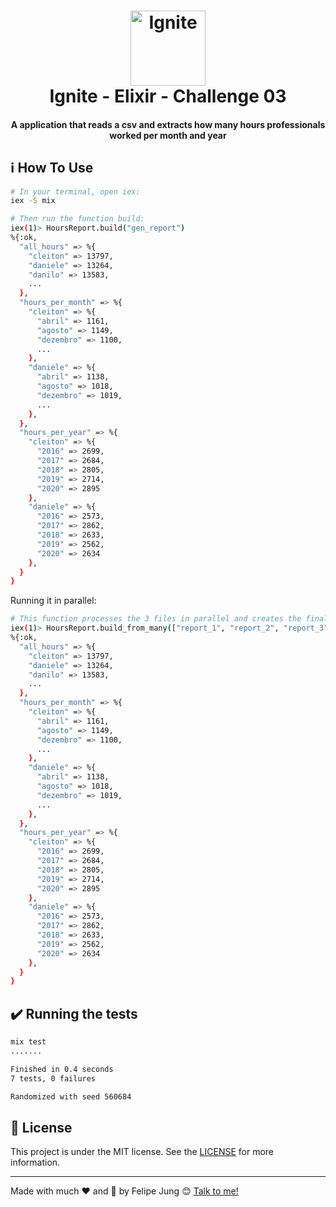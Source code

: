 <h1 align="center">
    <img width="120" alt="Ignite" src="https://res.cloudinary.com/dqcqifjms/image/upload/v1615216700/felipejung/ignite.png" />
    <br>
    Ignite - Elixir - Challenge 03
</h1>

<h4 align="center">
  A application that reads a csv and extracts how many hours professionals worked per month and year
</h4>

## :information_source: How To Use

```bash
# In your terminal, open iex:
iex -S mix

# Then run the function build:
iex(1)> HoursReport.build("gen_report")
%{:ok,
  "all_hours" => %{
    "cleiton" => 13797,
    "daniele" => 13264,
    "danilo" => 13583,
    ...
  },
  "hours_per_month" => %{
    "cleiton" => %{
      "abril" => 1161,
      "agosto" => 1149,
      "dezembro" => 1100,
      ...
    },
    "daniele" => %{
      "abril" => 1138,
      "agosto" => 1018,
      "dezembro" => 1019,
      ...
    },
  },
  "hours_per_year" => %{
    "cleiton" => %{
      "2016" => 2699,
      "2017" => 2684,
      "2018" => 2805,
      "2019" => 2714,
      "2020" => 2895
    },
    "daniele" => %{
      "2016" => 2573,
      "2017" => 2862,
      "2018" => 2633,
      "2019" => 2562,
      "2020" => 2634
    },
  }
}
```

Running it in parallel:

```bash
# This function processes the 3 files in parallel and creates the final report
iex(1)> HoursReport.build_from_many(["report_1", "report_2", "report_3"])
%{:ok,
  "all_hours" => %{
    "cleiton" => 13797,
    "daniele" => 13264,
    "danilo" => 13583,
    ...
  },
  "hours_per_month" => %{
    "cleiton" => %{
      "abril" => 1161,
      "agosto" => 1149,
      "dezembro" => 1100,
      ...
    },
    "daniele" => %{
      "abril" => 1138,
      "agosto" => 1018,
      "dezembro" => 1019,
      ...
    },
  },
  "hours_per_year" => %{
    "cleiton" => %{
      "2016" => 2699,
      "2017" => 2684,
      "2018" => 2805,
      "2019" => 2714,
      "2020" => 2895
    },
    "daniele" => %{
      "2016" => 2573,
      "2017" => 2862,
      "2018" => 2633,
      "2019" => 2562,
      "2020" => 2634
    },
  }
}
```

## :heavy_check_mark: Running the tests

```bash
mix test
.......

Finished in 0.4 seconds
7 tests, 0 failures

Randomized with seed 560684
```

## :memo: License

This project is under the MIT license. See the [LICENSE](https://github.com/felipe-jm/elixir-ignite-reports-generator/blob/master/LICENSE) for more information.

---

Made with much :heart: and :muscle: by Felipe Jung :blush: <a href="https://www.linkedin.com/in/felipe-jung/">Talk to me!</a>
